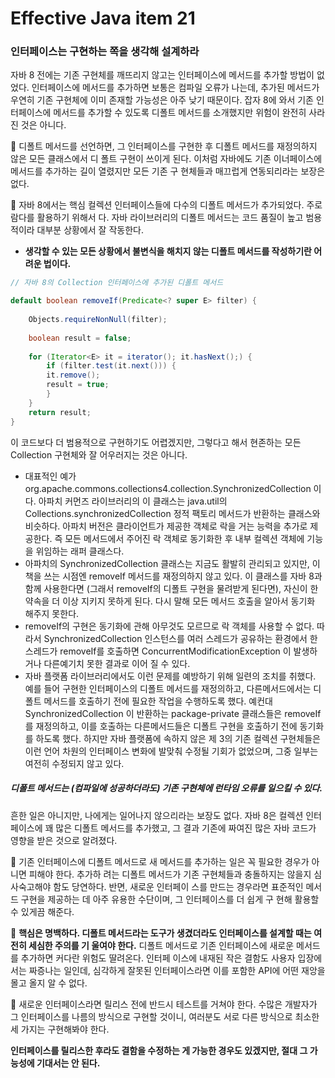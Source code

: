 # Effective Java item 21



### 인터페이스는 구현하는 쪽을 생각해 설계하라



자바 8 전에는 기존 구현체를 깨뜨리지 않고는 인터페이스에 메서드를 추가할 방법이 없었다. 인터페이스에 메서드를 추가하면 보통은 컴파일 오류가 나는데, 추가된 메서드가 우연히 기존 구현체에 이미 존재할 가능성은 아주 낮기 때문이다. 잡자 8에 와서 기존 인터페이스에 메서드를 추가할 수 있도록 디폴트 메서드를 소개했지만 위험이 완전히 사라진 것은 아니다.



:notebook_with_decorative_cover: 디폴트 메서드를 선언하면, 그 인터페이스를 구현한 후 디폴트 메서드를 재정의하지 않은 모든 클래스에서 디	 폴트 구현이 쓰이게 된다. 이처럼 자바에도 기존 이너페이스에 메서드를 추가하는 길이 열렸지만 모든 기존 구	현체들과 매끄럽게 연동되리라는 보장은 없다.

:notebook_with_decorative_cover: 자바 8에서는 핵심 컬렉션 인터페이스들에 다수의 디폴트 메서드가 추가되었다. 주로 람다를 활용하기 위해서	다. 자바 라이브러리의 디폴트 메서드는 코드 품질이 높고 범용적이라 대부분 상황에서 잘 작동한다.



- **생각할 수 있는 모든 상황에서 불변식을 해치지 않는 디폴트 메서드를 작성하기란 어려운 법이다.**



```java
// 자바 8의 Collection 인터페이스에 추가된 디폴트 메서드

default boolean removeIf(Predicate<? super E> filter) {
    
    Objects.requireNonNull(filter);
    
    boolean result = false;
    
    for (Iterator<E> it = iterator(); it.hasNext();) {
        if (filter.test(it.next())) {
        it.remove();
        result = true;
        }
    }
    return result;
}
```

이 코드보다 더 범용적으로 구현하기도 어렵겠지만, 그렇다고 해서 현존하는 모든 Collection 구현체와 잘 어우러지는 것은 아니다.



- 대표적인 예가 org.apache.commons.collections4.collection.SynchronizedCollection 이다. 아파치 커먼즈 라이브러리의 이 클래스는 java.util의 Collections.synchronizedCollection 정적 팩토리 메서드가 반환하는 클래스와 비슷하다. 아파치 버전은 클라이언트가 제공한 객체로 락을 거는 능력을 추가로 제공한다. 즉 모든 메서드에서 주어진 락 객체로 동기화한 후 내부 컬렉션 객체에 기능을 위임하는 래퍼 클래스다.
- 아파치의 SynchronizedCollection 클래스는 지금도 활발히 관리되고 있지만, 이 책을 쓰는 시점엔 removeIf 메서드를 재정의하지 않고 있다. 이 클래스를 자바 8과 함께 사용한다면 (그래서 removeIf의 디폴트 구현을 물려받게 된다면), 자신이 한 약속을 더 이상 지키지 못하게 된다. 다시 말해 모든 메서드 호출을 알아서 동기화 해주지 못한다.
- removeIf의 구현은 동기화에 관해 아무것도 모르므로 락 객체를 사용할 수 없다. 따라서 SynchronizedCollection 인스턴스를 여러 스레드가 공유하는 환경에서 한 스레드가 removeIf를 호출하면 ConcurrentModificationException 이 발생하거나 다른예기치 못한 결과로 이어 질 수 있다.
- 자바 플랫폼 라이브러리에서도 이런 문제를 예방하기 위해 일련의 조치를 취했다. 예를 들어 구현한 인터페이스의 디폴트 메서드를 재정의하고, 다른메서드에서는 디폴트 메서드를 호출하기 전에 필요한 작업을 수행하도록 했다. 예컨대 SynchronizedCollection 이 반환하는 package-private 클래스들은 removeIf를 재정의하고, 이를 호출하는 다른메서드들은 디폴트 구현을 호출하기 전에 동기화를 하도록 했다. 하지만 자바 플랫폼에 속하지 않은 제 3의 기존 컬렉션 구현체들은 이런 언어 차원의 인터페이스 변화에 발맞춰 수정될 기회가 없었으며, 그중 일부는 여전히 수정되지 않고 있다.



##### 디폴트 메서드는 (컴파일에 성공하더라도) 기존 구현체에 런타임 오류를 일으킬 수 있다.

흔한 일은 아니지만, 나에게는 일어나지 않으리라는 보장도 없다. 자바 8은 컬렉션 인터페이스에 꽤 많은 디폴트 메서드를 추가했고, 그 결과 기존에 짜여진 많은 자바 코드가 영향을 받은 것으로 알려졌다.

:notebook_with_decorative_cover: 기존 인터페이스에 디폴트 메서드로 새 메서드를 추가하는 일은 꼭 필요한 경우가 아니면 피해야 한다. 추가하	려는 디폴트 메서드가 기존 구현체들과 충돌하지는 않을지 심사숙고해야 함도 당연하다. 반면, 새로운 인터페이	스를 만드는 경우라면 표준적인 메서드 구현을 제공하는 데 아주 유용한 수단이며, 그 인터페이스를 더 쉽게 구	현해 활용할 수 있게끔 해준다.

:notebook_with_decorative_cover: **핵심은 명백하다. 디폴트 메서드라는 도구가 생겼더라도 인터페이스를 설계할 때는 여전히 세심한 주의를 기	울여야 한다.** 디폴트 메서드로 기존 인터페이스에 새로운 메서드를 추가하면 커다란 위험도 딸려온다. 인터페	이스에 내재된 작은 결함도 사용자 입장에서는 짜증나는 일인데, 심각하게 잘못된 인터페이스라면 이를 포함한 	API에 어떤 재앙을 몰고 올지 알 수 없다.

:notebook_with_decorative_cover: 새로운 인터페이스라면 릴리스 전에 반드시 테스트를 거쳐야 한다. 수많은 개발자가 그 인터페이스를 나름의 방식으로 구현할 것이니, 여러분도 서로 다른 방식으로 최소한 세 가지는 구현해봐야 한다.



**인터페이스를 릴리스한 후라도 결함을 수정하는 게 가능한 경우도 있겠지만, 절대 그 가능성에 기대서는 안 된다.**



